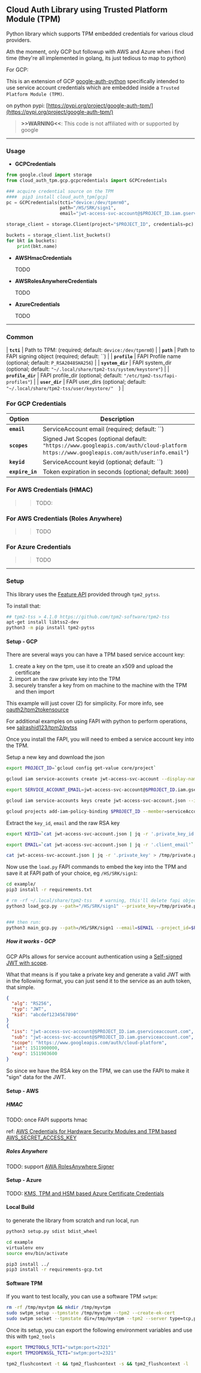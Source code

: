 ## Cloud Auth Library using Trusted Platform Module (TPM)

Python library which supports TPM embedded credentials for various cloud providers.

Ath the moment, only GCP but followup with AWS and Azure when i find time (they're all implemented in golang, its just tedious to map to python)

For GCP:

This is an extension of GCP [google-auth-python](https://github.com/googleapis/google-auth-library-python) specifically intended to use service account credentials which are embedded inside a `Trusted Platform Module (TPM)`.

on python pypi: [https://pypi.org/project/google-auth-tpm/](https://pypi.org/project/google-auth-tpm/)


> **>>WARNING<<**: This code is not affiliated with or supported by google

---

### Usage

- **GCPCredentials**

```python
from google.cloud import storage
from cloud_auth_tpm.gcp.gcpcredentials import GCPCredentials

### acquire credential source on the TPM
####  pip3 install cloud_auth_tpm[gcp]
pc = GCPCredentials(tcti="device:/dev/tpmrm0",
                    path="/HS/SRK/sign1",
                    email="jwt-access-svc-account@$PROJECT_ID.iam.gserviceaccount.com")

storage_client = storage.Client(project="$PROJECT_ID", credentials=pc)

buckets = storage_client.list_buckets()
for bkt in buckets:
    print(bkt.name)
```   

- **AWSHmacCredentials**

   TODO

- **AWSRolesAnywhereCredentials**

   TODO

- **AzureCredentials**

   TODO



---

### Common

| **`tcti`** | Path to TPM:  (required; default: `device:/dev/tpmrm0`) |
| **`path`** | Path to FAPI signing object (required; default: ``) |
| **`profile`** | FAPI Profile name (optional; default: `P_RSA2048SHA256`) |
| **`system_dir`** | FAPI system_dir (optional; default: `"~/.local/share/tpm2-tss/system/keystore"`) |
| **`profile_dir`** | FAPI profile_dir (optional; default: `"/etc/tpm2-tss/fapi-profiles"`) |
| **`user_dir`** | FAPI user_dirs (optional; default: `"~/.local/share/tpm2-tss/user/keystore/"  `) |

### For GCP Credentials

| Option | Description |
|:------------|-------------|
| **`email`** | ServiceAccount email (required; default: ``) |
| **`scopes`** | Signed Jwt Scopes (optional default: `"https://www.googleapis.com/auth/cloud-platform https://www.googleapis.com/auth/userinfo.email"`) |
| **`keyid`** | ServiceAccount keyid (optional; default: ``) |
| **`expire_in`** | Token expiration in seconds (optional; default: `3600`) |

### For AWS Credentials (HMAC)

>> TODO:

### For AWS Credentials (Roles Anywhere)

>> TODO

### For Azure Credentials

>> TODO

---

### Setup

This library uses the [Feature API](https://tpm2-pytss.readthedocs.io/en/latest/fapi.html) provided through `tpm2_pytss`.

To install that:

```bash
## tpm2-tss > 4.1.0 https://github.com/tpm2-software/tpm2-tss
apt-get install libtss2-dev
python3 -m pip install tpm2-pytss
```

#### Setup - GCP

There are several ways you can have a TPM based service account key:

1. create a key on the tpm, use it to create an x509 and upload the certificate 
2. import an the raw private key into the TPM
3. securely transfer a key from on machine to the machine with the TPM and then import

This example will just cover (2) for simplicity.  For more info, see [oauth2/tpm2tokensource](https://github.com/salrashid123/oauth2?tab=readme-ov-file#usage)

For additional examples on using FAPI with python to perform operations, see [salrashid123/tpm2/pytss](https://github.com/salrashid123/tpm2/tree/master/pytss)

Once you install the FAPI, you will need to embed a service account key into the TPM.

Setup a new key and download the json

```bash
export PROJECT_ID=`gcloud config get-value core/project`

gcloud iam service-accounts create jwt-access-svc-account --display-name "Test Service Account"

export SERVICE_ACCOUNT_EMAIL=jwt-access-svc-account@$PROJECT_ID.iam.gserviceaccount.com

gcloud iam service-accounts keys create jwt-access-svc-account.json --iam-account=$SERVICE_ACCOUNT_EMAIL

gcloud projects add-iam-policy-binding $PROJECT_ID --member=serviceAccount:$SERVICE_ACCOUNT_EMAIL --role=roles/storage.admin
```

Extract the `key_id`, `email` and the raw RSA key

```bash
export KEYID=`cat jwt-access-svc-account.json | jq -r '.private_key_id'`

export EMAIL=`cat jwt-access-svc-account.json | jq -r '.client_email'`

cat jwt-access-svc-account.json | jq -r '.private_key' > /tmp/private.pem
```

Now use the `load.py` FAPI commands to embed the key into the TPM and save it at FAPI path of your choice, eg `/HS/SRK/sign1`:

```bash
cd example/
pip3 install -r requirements.txt

# rm -rf ~/.local/share/tpm2-tss   # warning, this'll delete fapi objects you have
python3 load_gcp.py --path="/HS/SRK/sign1" --private_key=/tmp/private.pem --tcti=device:/dev/tpmrm0 # --tcti="swtpm:port=2321"


### then run:
python3 main_gcp.py --path=/HS/SRK/sign1 --email=$EMAIL --project_id=$PROJECT_ID --tcti=device:/dev/tpmrm0  # --tcti="swtpm:port=2321"
```

##### How it works - GCP

GCP APIs allows for service account authentication using a [Self-signed JWT with scope](https://google.aip.dev/auth/4111).

What that means is if you take a private key and generate a valid JWT with in the following format, you can just send it to the service as an auth token, that simple.

```json
{
  "alg": "RS256",
  "typ": "JWT",
  "kid": "abcdef1234567890"
}
{
  "iss": "jwt-access-svc-account@$PROJECT_ID.iam.gserviceaccount.com",
  "sub": "jwt-access-svc-account@$PROJECT_ID.iam.gserviceaccount.com",
  "scope": "https://www.googleapis.com/auth/cloud-platform",
  "iat": 1511900000,
  "exp": 1511903600
}
```

So since we have the RSA key on the TPM, we can use the FAPI to make it "sign" data for the JWT.

#### Setup - AWS

##### HMAC

TODO: once FAPI supports hmac

ref: [AWS Credentials for Hardware Security Modules and TPM based AWS_SECRET_ACCESS_KEY](https://github.com/salrashid123/aws_hmac)

##### Roles Anywhere

TODO: support [AWA RolesAnywhere Signer](https://github.com/salrashid123/aws_rolesanywhere_signer)

#### Setup - Azure

TODO: [KMS, TPM and HSM based Azure Certificate Credentials](https://github.com/salrashid123/azsigner)

#### Local Build

to generate the library from scratch and run local, run 

```bash
python3 setup.py sdist bdist_wheel

cd example
virtualenv env
source env/bin/activate

pip3 install ../
pip3 install -r requirements-gcp.txt 
```

#### Software TPM

If you want to test locally, you can use a software TPM `swtpm`:

```bash
rm -rf /tmp/myvtpm && mkdir /tmp/myvtpm
sudo swtpm_setup --tpmstate /tmp/myvtpm --tpm2 --create-ek-cert 
sudo swtpm socket --tpmstate dir=/tmp/myvtpm --tpm2 --server type=tcp,port=2321 --ctrl type=tcp,port=2322 --flags not-need-init,startup-clear  --log level=5
```

Once its setup, you can export the following environment variables and use this with `tpm2_tools`

```bash
export TPM2TOOLS_TCTI="swtpm:port=2321"
export TPM2OPENSSL_TCTI="swtpm:port=2321"

tpm2_flushcontext -t && tpm2_flushcontext -s && tpm2_flushcontext -l
```

